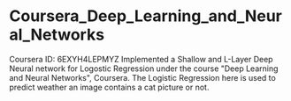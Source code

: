 # Coursera_Deep_Learning_and_Neural_Networks
Coursera ID: 6EXYH4LEPMYZ
Implemented a Shallow and L-Layer Deep Neural network for Logostic Regression under the course "Deep Learning and Neural Networks", Coursera. The Logistic Regression here is used to predict weather an image contains a cat picture or not.
